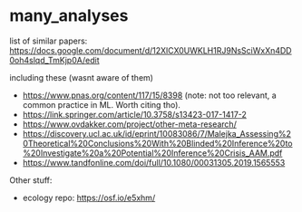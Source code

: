 # many_analyses

list of similar papers: 
https://docs.google.com/document/d/12XlCX0UWKLH1RJ9NsSciWxXn4DD0oh4slqd_TmKjp0A/edit

including these (wasnt aware of them)
- https://www.pnas.org/content/117/15/8398 (note: not too relevant, a common practice in ML. Worth citing tho).
- https://link.springer.com/article/10.3758/s13423-017-1417-2
- https://www.ovdakker.com/project/other-meta-research/
- https://discovery.ucl.ac.uk/id/eprint/10083086/7/Malejka_Assessing%20Theoretical%20Conclusions%20With%20Blinded%20Inference%20to%20Investigate%20a%20Potential%20Inference%20Crisis_AAM.pdf
- https://www.tandfonline.com/doi/full/10.1080/00031305.2019.1565553


Other stuff:
- ecology repo: https://osf.io/e5xhm/
